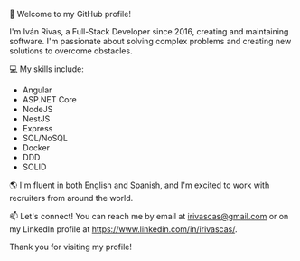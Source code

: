 👋 Welcome to my GitHub profile!

I'm Iván Rivas, a Full-Stack Developer since 2016, creating and maintaining software. I'm passionate about solving complex problems and creating new solutions to overcome obstacles.

💻 My skills include:

-   Angular
-   ASP.NET Core
-   NodeJS
-   NestJS
-   Express
-   SQL/NoSQL
-   Docker
-   DDD
-   SOLID

🌎 I'm fluent in both English and Spanish, and I'm excited to work with recruiters from around the world.

📫 Let's connect! You can reach me by email at <irivascas@gmail.com> or on my LinkedIn profile at <https://www.linkedin.com/in/irivascas/>.

Thank you for visiting my profile!
